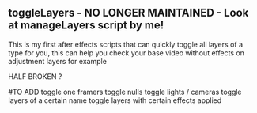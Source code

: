 ## toggleLayers - NO LONGER MAINTAINED - Look at manageLayers script by me!
This is my first after effects scripts that can quickly toggle all layers of a type for you, this can help you check your base video without effects on adjustment layers for example

HALF BROKEN ? 


#TO ADD
toggle one framers
toggle nulls
toggle lights / cameras
toggle layers of a certain name
toggle layers with certain effects applied

